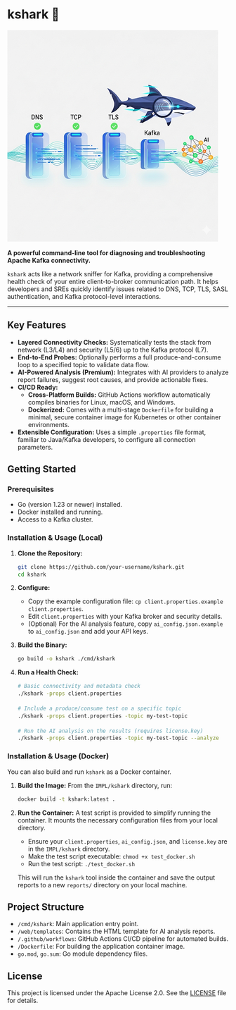 # kshark 🦈

![kshark title image](docs/images/title.png)

**A powerful command-line tool for diagnosing and troubleshooting Apache Kafka connectivity.**

`kshark` acts like a network sniffer for Kafka, providing a comprehensive health check of your entire client-to-broker communication path. It helps developers and SREs quickly identify issues related to DNS, TCP, TLS, SASL authentication, and Kafka protocol-level interactions.

---

## Key Features

-   **Layered Connectivity Checks:** Systematically tests the stack from network (L3/L4) and security (L5/6) up to the Kafka protocol (L7).
-   **End-to-End Probes:** Optionally performs a full produce-and-consume loop to a specified topic to validate data flow.
-   **AI-Powered Analysis (Premium):** Integrates with AI providers to analyze report failures, suggest root causes, and provide actionable fixes.
-   **CI/CD Ready:**
    -   **Cross-Platform Builds:** GitHub Actions workflow automatically compiles binaries for Linux, macOS, and Windows.
    -   **Dockerized:** Comes with a multi-stage `Dockerfile` for building a minimal, secure container image for Kubernetes or other container environments.
-   **Extensible Configuration:** Uses a simple `.properties` file format, familiar to Java/Kafka developers, to configure all connection parameters.

## Getting Started

### Prerequisites

-   Go (version 1.23 or newer) installed.
-   Docker installed and running.
-   Access to a Kafka cluster.

### Installation & Usage (Local)

1.  **Clone the Repository:**
    ```bash
    git clone https://github.com/your-username/kshark.git
    cd kshark
    ```

2.  **Configure:**
    -   Copy the example configuration file: `cp client.properties.example client.properties`.
    -   Edit `client.properties` with your Kafka broker and security details.
    -   (Optional) For the AI analysis feature, copy `ai_config.json.example` to `ai_config.json` and add your API keys.

3.  **Build the Binary:**
    ```bash
    go build -o kshark ./cmd/kshark
    ```

4.  **Run a Health Check:**
    ```bash
    # Basic connectivity and metadata check
    ./kshark -props client.properties

    # Include a produce/consume test on a specific topic
    ./kshark -props client.properties -topic my-test-topic

    # Run the AI analysis on the results (requires license.key)
    ./kshark -props client.properties -topic my-test-topic --analyze
    ```

### Installation & Usage (Docker)

You can also build and run `kshark` as a Docker container.

1.  **Build the Image:**
    From the `IMPL/kshark` directory, run:
    ```bash
    docker build -t kshark:latest .
    ```

2.  **Run the Container:**
    A test script is provided to simplify running the container. It mounts the necessary configuration files from your local directory.
    -   Ensure your `client.properties`, `ai_config.json`, and `license.key` are in the `IMPL/kshark` directory.
    -   Make the test script executable: `chmod +x test_docker.sh`
    -   Run the test script: `./test_docker.sh`

    This will run the `kshark` tool inside the container and save the output reports to a new `reports/` directory on your local machine.

## Project Structure

-   `/cmd/kshark`: Main application entry point.
-   `/web/templates`: Contains the HTML template for AI analysis reports.
-   `/.github/workflows`: GitHub Actions CI/CD pipeline for automated builds.
-   `/Dockerfile`: For building the application container image.
-   `go.mod`, `go.sum`: Go module dependency files.

## License

This project is licensed under the Apache License 2.0. See the [LICENSE](LICENSE) file for details.

